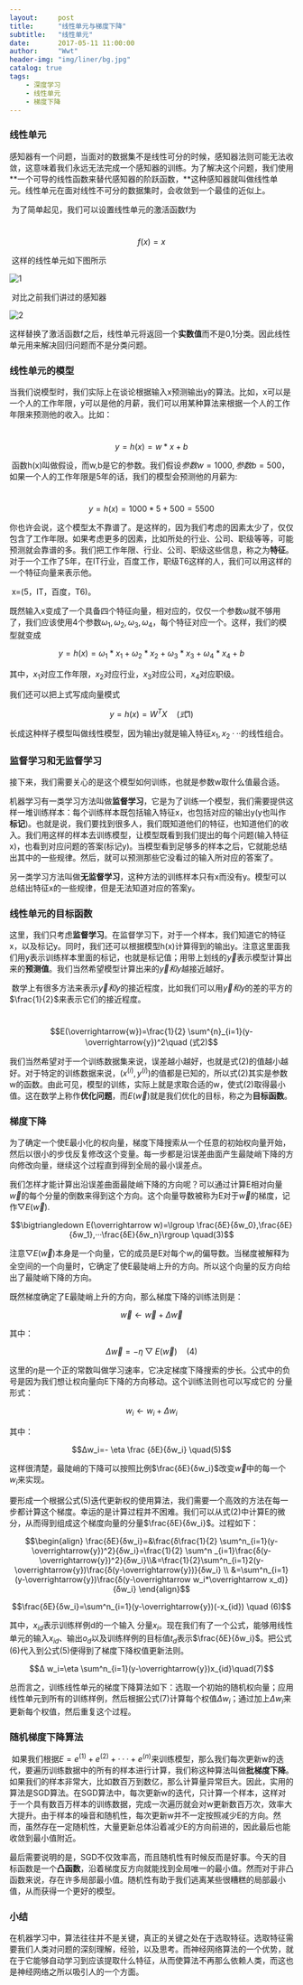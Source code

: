 ```yaml
---
layout:     post
title:      "线性单元与梯度下降"
subtitle:   "线性单元"
date:       2017-05-11 11:00:00
author:     "Wwt"
header-img: "img/liner/bg.jpg"
catalog: true
tags:   
    - 深度学习
    - 线性单元
    - 梯度下降
---
```

### 线性单元

​	感知器有一个问题，当面对的数据集不是线性可分的时候，感知器法则可能无法收敛，这意味着我们永远无法完成一个感知器的训练。为了解决这个问题，我们使用**一个可导的线性函数来替代感知器的阶跃函数，**这种感知器就叫做线性单元。线性单元在面对线性不可分的数据集时，会收敛到一个最佳的近似上。

​	为了简单起见，我们可以设置线性单元的激活函数f为

​		$$f(x)=x$$

​	这样的线性单元如下图所示

![1](/img/liner/1.jpg)

​	对比之前我们讲过的感知器

![2](/img/liner/2.jpg)

​	这样替换了激活函数f之后，线性单元将返回一个**实数值**而不是0,1分类。因此线性单元用来解决回归问题而不是分类问题。

### 线性单元的模型

​	当我们说模型时，我们实际上在谈论根据输入x预测输出y的算法。比如，x可以是一个人的工作年限，y可以是他的月薪，我们可以用某种算法来根据一个人的工作年限来预测他的收入。比如：

​	$$y=h(x)=w*x+b$$

​	函数h(x)叫做假设，而w,b是它的参数。我们假设$参数w=1000,参数b=500$，如果一个人的工作年限是5年的话，我们的模型会预测他的月薪为:

​	$$y=h(x)=1000*5+500=5500$$

​	你也许会说，这个模型太不靠谱了。是这样的，因为我们考虑的因素太少了，仅仅包含了工作年限。如果考虑更多的因素，比如所处的行业、公司、职级等等，可能预测就会靠谱的多。我们把工作年限、行业、公司、职级这些信息，称之为**特征**。对于一个工作了5年，在IT行业，百度工作，职级T6这样的人，我们可以用这样的一个特征向量来表示他。

​	x=(5，IT，百度，T6)。

既然输入x变成了一个具备四个特征向量，相对应的，仅仅一个参数$ω$就不够用了，我们应该使用4个参数$ω_1,ω_2,ω_3,ω_4$，每个特征对应一个。这样，我们的模型就变成

$$y=h(x)=ω_1*x_1+ω_2*x_2+ω_3*x_3+ω_4*x_4+b$$

其中，$x_1$对应工作年限，$x_2$对应行业，$x_3$对应公司，$x_4$对应职级。

我们还可以把上式写成向量模式

$$y=h(x)=W^TX\quad(式1)$$

长成这种样子模型叫做线性模型，因为输出y就是输入特征$x_1,x_2···$的线性组合。

### 监督学习和无监督学习

​	接下来，我们需要关心的是这个模型如何训练，也就是参数w取什么值最合适。

​	机器学习有一类学习方法叫做**监督学习**，它是为了训练一个模型，我们需要提供这样一堆训练样本：每个训练样本既包括输入特征x，也包括对应的输出y(y也叫作**标记**)。也就是说，我们要找到很多人，我们既知道他们的特征，也知道他们的收入。我们用这样的样本去训练模型，让模型既看到我们提出的每个问题(输入特征x)，也看到对应问题的答案(标记y)。当模型看到足够多的样本之后，它就能总结出其中的一些规律。然后，就可以预测那些它没看过的输入所对应的答案了。

​	另一类学习方法叫做**无监督学习**，这种方法的训练样本只有x而没有y。模型可以总结出特征x的一些规律，但是无法知道对应的答案y。

### 线性单元的目标函数

​	这里，我们只考虑**监督学习**。在监督学习下，对于一个样本，我们知道它的特征x，以及标记y。同时，我们还可以根据模型h(x)计算得到的输出y。注意这里面我们用y表示训练样本里面的标记，也就是标记值；用带上划线的$\overrightarrow{y}$表示模型计算出来的**预测值**。我们当然希望模型计算出来的$\overrightarrow{y}和y$越接近越好。

​	数学上有很多方法来表示$\overrightarrow{y}和y$的接近程度，比如我们可以用$\overrightarrow{y}和y$的差的平方的$\frac{1}{2}$来表示它们的接近程度。

​			$$E(\overrightarrow{w})=\frac{1}{2} \sum^{n}_{i=1}(y-\overrightarrow{y})^2\quad (式2)$$

我们当然希望对于一个训练数据集来说，误差越小越好，也就是式(2)的值越小越好。对于特定的训练数据来说，$(x^{(i)},y^{(i)}$)的值都是已知的，所以式(2)其实是参数w的函数。由此可见，模型的训练，实际上就是求取合适的w，使式(2)取得最小值。这在数学上称作**优化问题**，而$E(\overrightarrow{w})$就是我们优化的目标，称之为**目标函数**。

### 梯度下降

为了确定一个使E最小化的权向量，梯度下降搜索从一个任意的初始权向量开始，然后以很小的步伐反复修改这个变量。每一步都是沿误差曲面产生最陡峭下降的方向修改向量，继续这个过程直到得到全局的最小误差点。

我们怎样才能计算出沿误差曲面最陡峭下降的方向呢？可以通过计算E相对向量$\overrightarrow w$的每个分量的倒数来得到这个方向。这个向量导数被称为E对于$\overrightarrow w$的梯度，记作$\bigtriangledown E(\overrightarrow w)$.

$$\bigtriangledown E(\overrightarrow w)=\lgroup \frac{δE}{δw_0},\frac{δE}{δw_1},···\frac{δE}{δw_n}\rgroup \quad(3)$$

注意$\bigtriangledown E(\overrightarrow w)$本身是一个向量，它的成员是E对每个$w_i$的偏导数。当梯度被解释为全空间的一个向量时，它确定了使E最陡峭上升的方向。所以这个向量的反方向给出了最陡峭下降的方向。

既然梯度确定了E最陡峭上升的方向，那么梯度下降的训练法则是：

$$\overrightarrow w←\overrightarrow w+Δ \overrightarrow w $$

其中：

$$Δ\overrightarrow w=-\eta \bigtriangledown E(\overrightarrow w) \quad(4)$$

这里的$\eta$是一个正的常数叫做学习速率，它决定梯度下降搜索的步长。公式中的负号是因为我们想让权向量向E下降的方向移动。这个训练法则也可以写成它的 分量形式：

$$w_i←w_i+Δw_i$$

其中：

$$Δw_i=- \eta \frac {δE}{δw_i} \quad(5)$$

这样很清楚，最陡峭的下降可以按照比例$\frac{δE}{δw_i}$改变$\overrightarrow w$中的每一个$w_i$来实现。

要形成一个根据公式(5)迭代更新权的使用算法，我们需要一个高效的方法在每一步都计算这个梯度。幸运的是计算过程并不困难。我们可以从式(2)中计算E的微分，从而得到组成这个梯度向量的分量$\frac{δE}{δw_i}$。过程如下：

$$\begin{align} \frac{δE}{δw_i}=&\frac{δ\frac{1}{2} \sum^n_{i=1}(y-\overrightarrow{y})^2}{δw_i}=\frac{1}{2} \sum^n _{i=1}\frac{δ(y-\overrightarrow{y})^2}{δw_i}\\&=\frac{1}{2}\sum^n_{i=1}2(y-\overrightarrow{y})\frac{δ(y-\overrightarrow{y})}{δw_i} \\ &=\sum^n_{i=1}(y-\overrightarrow{y})\frac{δ(y-\overrightarrow w_i*\overrightarrow x_d)}{δw_i} \end{align}$$

$$\frac{δE}{δw_i}=\sum^n_{i=1}(y-\overrightarrow{y})(-x_{id}) \quad (6)$$

其中，$x_{id}$表示训练样例d的一个输入 分量$x_i$。现在我们有了一个公式，能够用线性单元的输入$x_{id}$、输出$o_d$以及训练样例的目标值$t_d$表示$\frac{δE}{δw_i}$。把公式(6)代入到公式(5)便得到了梯度下降权值更新法则。

$$Δ w_i=\eta \sum^n_{i=1}(y-\overrightarrow{y})x_{id}\quad(7)$$

总而言之，训练线性单元的梯度下降算法如下：选取一个初始的随机权向量；应用线性单元到所有的训练样例，然后根据公式(7)计算每个权值$Δw_i$；通过加上$Δw_i$来更新每个权值，然后重复这个过程。

### 随机梯度下降算法

​	如果我们根据$E=e^(1)+e^(2)+···+e^(n)$来训练模型，那么我们每次更新w的迭代，要遍历训练数据中的所有的样本进行计算，我们称这种算法叫做**批梯度下降**。如果我们的样本非常大，比如数百万到数亿，那么计算量异常巨大。因此，实用的算法是SGD算法。在SGD算法中，每次更新w的迭代，只计算一个样本，这样对于一个具有数百万样本的训练数据，完成一次遍历就会对w更新数百万次，效率大大提升。由于样本的噪音和随机性，每次更新w并不一定按照减少E的方向。然而，虽然存在一定随机性，大量更新总体沿着减少E的方向前进的，因此最后也能收敛到最小值附近。

​	最后需要说明的是，SGD不仅效率高，而且随机性有时候反而是好事。今天的目标函数是一个**凸函数**，沿着梯度反方向就能找到全局唯一的最小值。然而对于非凸函数来说，存在许多局部最小值。随机性有助于我们逃离某些很糟糕的局部最小值，从而获得一个更好的模型。

### 小结

​	在机器学习中，算法往往并不是关键，真正的关键之处在于选取特征。选取特征需要我们人类对问题的深刻理解，经验，以及思考。而神经网络算法的一个优势，就在于它能够自动学习到应该提取什么特征，从而使算法不再那么依赖人类，而这也是神经网络之所以吸引人的一个方面。

​	